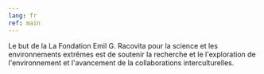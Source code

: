 ```yaml
---
lang: fr
ref: main
---
```


Le but de la La Fondation Emil G. Racovita pour la science et les
environnements extrêmes est de soutenir la recherche et le
l'exploration de l'environnement et l'avancement de la collaborations
interculturelles.
